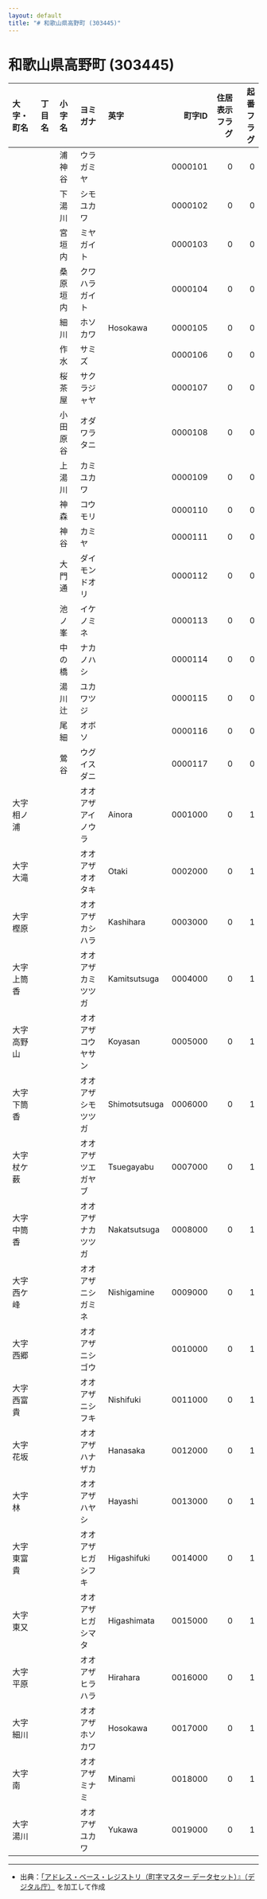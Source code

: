 ```yaml
---
layout: default
title: "# 和歌山県高野町 (303445)"
---
```


# 和歌山県高野町 (303445)

| 大字・町名 | 丁目名 | 小字名 | ヨミガナ | 英字 | 町字ID | 住居表示フラグ | 起番フラグ |
|:--------|:------|:------|:-----------------|:---------------------|--------:|----------:|--------:|
|  |  | 浦神谷 | ウラガミヤ |  | 0000101 | 0 | 0 |
|  |  | 下湯川 | シモユカワ |  | 0000102 | 0 | 0 |
|  |  | 宮垣内 | ミヤガイト |  | 0000103 | 0 | 0 |
|  |  | 桑原垣内 | クワハラガイト |  | 0000104 | 0 | 0 |
|  |  | 細川 | ホソカワ | Hosokawa | 0000105 | 0 | 0 |
|  |  | 作水 | サミズ |  | 0000106 | 0 | 0 |
|  |  | 桜茶屋 | サクラジャヤ |  | 0000107 | 0 | 0 |
|  |  | 小田原谷 | オダワラタニ |  | 0000108 | 0 | 0 |
|  |  | 上湯川 | カミユカワ |  | 0000109 | 0 | 0 |
|  |  | 神森 | コウモリ |  | 0000110 | 0 | 0 |
|  |  | 神谷 | カミヤ |  | 0000111 | 0 | 0 |
|  |  | 大門通 | ダイモンドオリ |  | 0000112 | 0 | 0 |
|  |  | 池ノ峯 | イケノミネ |  | 0000113 | 0 | 0 |
|  |  | 中の橋 | ナカノハシ |  | 0000114 | 0 | 0 |
|  |  | 湯川辻 | ユカワツジ |  | 0000115 | 0 | 0 |
|  |  | 尾細 | オボソ |  | 0000116 | 0 | 0 |
|  |  | 鶯谷 | ウグイスダニ |  | 0000117 | 0 | 0 |
| 大字相ノ浦 |  |  | オオアザアイノウラ | Ainora | 0001000 | 0 | 1 |
| 大字大滝 |  |  | オオアザオオタキ | Otaki | 0002000 | 0 | 1 |
| 大字樫原 |  |  | オオアザカシハラ | Kashihara | 0003000 | 0 | 1 |
| 大字上筒香 |  |  | オオアザカミツツガ | Kamitsutsuga | 0004000 | 0 | 1 |
| 大字高野山 |  |  | オオアザコウヤサン | Koyasan | 0005000 | 0 | 1 |
| 大字下筒香 |  |  | オオアザシモツツガ | Shimotsutsuga | 0006000 | 0 | 1 |
| 大字杖ケ薮 |  |  | オオアザツエガヤブ | Tsuegayabu | 0007000 | 0 | 1 |
| 大字中筒香 |  |  | オオアザナカツツガ | Nakatsutsuga | 0008000 | 0 | 1 |
| 大字西ケ峰 |  |  | オオアザニシガミネ | Nishigamine | 0009000 | 0 | 1 |
| 大字西郷 |  |  | オオアザニシゴウ |  | 0010000 | 0 | 1 |
| 大字西富貴 |  |  | オオアザニシフキ | Nishifuki | 0011000 | 0 | 1 |
| 大字花坂 |  |  | オオアザハナザカ | Hanasaka | 0012000 | 0 | 1 |
| 大字林 |  |  | オオアザハヤシ | Hayashi | 0013000 | 0 | 1 |
| 大字東富貴 |  |  | オオアザヒガシフキ | Higashifuki | 0014000 | 0 | 1 |
| 大字東又 |  |  | オオアザヒガシマタ | Higashimata | 0015000 | 0 | 1 |
| 大字平原 |  |  | オオアザヒラハラ | Hirahara | 0016000 | 0 | 1 |
| 大字細川 |  |  | オオアザホソカワ | Hosokawa | 0017000 | 0 | 1 |
| 大字南 |  |  | オオアザミナミ | Minami | 0018000 | 0 | 1 |
| 大字湯川 |  |  | オオアザユカワ | Yukawa | 0019000 | 0 | 1 |

---

- 出典：[「アドレス・ベース・レジストリ（町字マスター データセット）』（デジタル庁）](https://www.digital.go.jp/policies/base_registry_address/) を加工して作成